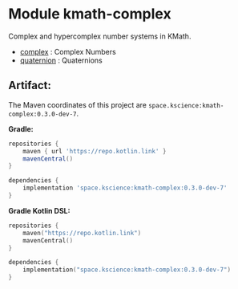 # Module kmath-complex

Complex and hypercomplex number systems in KMath.

 - [complex](src/commonMain/kotlin/space/kscience/kmath/complex/Complex.kt) : Complex Numbers
 - [quaternion](src/commonMain/kotlin/space/kscience/kmath/complex/Quaternion.kt) : Quaternions


## Artifact:

The Maven coordinates of this project are `space.kscience:kmath-complex:0.3.0-dev-7`.

**Gradle:**
```gradle
repositories {
    maven { url 'https://repo.kotlin.link' }
    mavenCentral()
}

dependencies {
    implementation 'space.kscience:kmath-complex:0.3.0-dev-7'
}
```
**Gradle Kotlin DSL:**
```kotlin
repositories {
    maven("https://repo.kotlin.link")
    mavenCentral()
}

dependencies {
    implementation("space.kscience:kmath-complex:0.3.0-dev-7")
}
```
